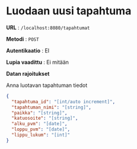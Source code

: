 # Luodaan uusi tapahtuma

**URL** : `/localhost:8080/tapahtumat`

**Metodi** : `POST`

**Autentikaatio** : EI

**Lupia vaadittu** : Ei mitään

**Datan rajoitukset**

Anna luotavan tapahtuman tiedot

```json
{
  "tapahtuma_id": "[int/auto increment]",
  "tapahtuman_nimi": "[string]",
  "paikka": "[string]",
  "katuosoite": "[string]",
  "alku_pvm": "[date]",
  "loppu_pvm": "[date]",
  "lippu_lukum": "[int]"
}
```
